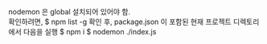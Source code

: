nodemon 은 global 설치되어 있어야 함.  
확인하려면, 
  $ npm list -g 
확인 후, package.json 이 포함된 현재 프로젝트 디렉토리에서 다음을 실행 
  $ npm i 
  $ nodemon ./index.js 